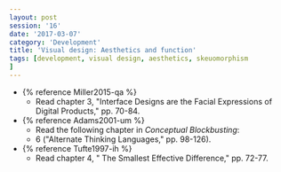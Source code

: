 ```yaml
--- 
layout: post 
session: '16' 
date: '2017-03-07' 
category: 'Development' 
title: 'Visual design: Aesthetics and function' 
tags: [development, visual design, aesthetics, skeuomorphism			
] 
--- 
```


  - {% reference Miller2015-qa %}
    - Read chapter 3, "Interface Designs are the Facial Expressions of Digital Products," pp. 70-84.
  - {% reference Adams2001-um %}
    - Read the following chapter in *Conceptual Blockbusting*: 
    - 6 ("Alternate Thinking Languages," pp. 98-126).
  - {% reference Tufte1997-ih %}
    - Read chapter 4, " The Smallest Effective Difference," pp. 72-77.
    
<excerpt/>
